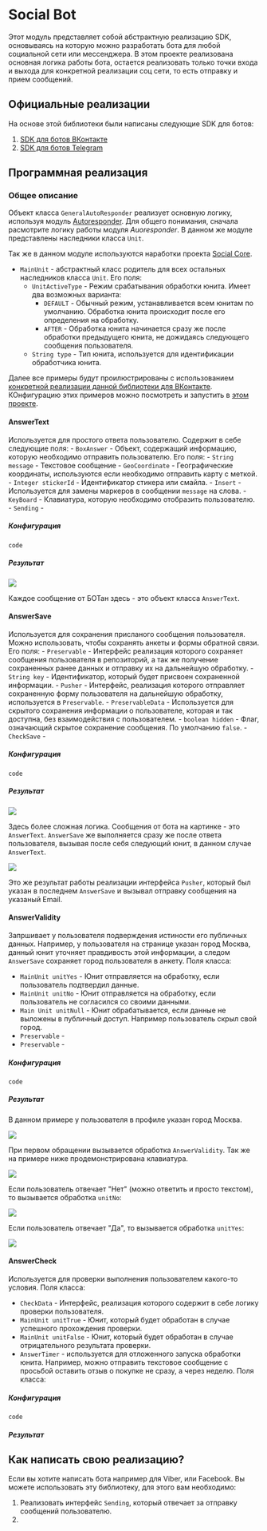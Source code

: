 # Social Bot

Этот модуль представляет собой абстрактную реализацию SDK, основываясь на которую можно разработать бота для любой 
социальной сети или мессенджера. В этом проекте реализована основная логика работы бота, остается реализовать только 
точки входа и выхода для конкретной реализации соц сети, то есть отправку и прием сообщений.

## Официальные реализации

На основе этой библиотеки были написаны следующие SDK для ботов:

1. [SDK для ботов ВКонтакте](https://github.com/uPagge/vk-bot)
2. [SDK для ботов Telegram]()

## Программная реализация

### Общее описание

Объект класса `GeneralAutoResponder` реализует основную логику, используя модуль [Autoresponder](https://github.com/uPagge/autoresponder).
Для общего понимания, сначала расмотрите логику работы модуля _Auoresponder_. В данном же модуле представлены наследники класса `Unit`.

Так же в данном модуле используются наработки проекта [Social Core](https://github.com/uPagge/social-core).

- `MainUnit` - абстрактный класс родитель для всех остальных наследников класса `Unit`. Его поля:
    - `UnitActiveType` - Режим срабатывания обработки юнита. Имеет два возможных варианта:  
        - `DEFAULT` - Обычный режим, устанавливается всем юнитам по умолчанию. Обработка юнита происходит после его определения на обработку.  
        - `AFTER` - Обработка юнита начинается сразу же после обработки предыдущего юнита, не дожидаясь следующего сообщения пользователя.
    - `String type` - Тип юнита, используется для идентификации обработчика юнита.
    
Далее все примеры будут проилюстрированы с использованием [конкретной реализации данной библиотеки для ВКонтакте](https://github.com/uPagge/vk-bot).
КОнфигурацию этих примеров можно посмотреть и запустить в [этом проекте]().
    
#### AnswerText

Используется для простого ответа пользователю. Содержит в себе следующие поля:
    - `BoxAnswer` - Объект, содержащий информацию, которую необходимо отправить пользователю. Его поля:
        - `String message` - Текстовое сообщение
        - `GeoCoordinate` - Географические координаты, используются если необходимо отправить карту с меткой.
        - `Integer stickerId` - Идентификатор стикера или смайла.
    - `Insert` - Используется для замены маркеров в сообщении `message` на слова.
    - `KeyBoard` - Клавиатура, которую необходимо отобразить пользователю.
    - `Sending` -
        
##### Конфигурация

```
code
```

##### Результат

![](https://raw.githubusercontent.com/uPagge/images/master/img/social-bot/img1.jpg)

Каждое сообщение от БОТан здесь - это объект класса `AnswerText`.

#### AnswerSave

Используется для сохранения присланого сообщения пользователя. Можно использовать, чтобы сохранять анкеты и формы обратной связи. Его поля:
    - `Preservable` - Интерфейс реализация которого сохраняет сообщения пользователя в репозиторий, а так же получение сохраненных ранее данных и отправку их на дальнейшую обработку.
    - `String key` - Идентификатор, который будет присвоен сохраненной информации.
    - `Pusher` - Интерфейс, реализация которого отправляет сохраненную форму пользователя на дальнейшую обработку, используется в `Preservable`.
    - `PreservableData` - Используется для скрытого сохранения информации о пользователе, которая и так доступна, без взаимодействия с пользователем.
    - `boolean hidden` - Флаг, означающий скрытое сохранение сообщения. По умолчанию `false`.
    - `CheckSave` - 
    
##### Конфигурация

```
code
```

##### Результат
 
![](https://raw.githubusercontent.com/uPagge/images/master/img/social-bot/img2.jpg)
 
Здесь более сложная логика. Сообщения от бота на картинке - это `AnswerText`. `AnswerSave` же выполняется сразу же после ответа пользователя, вызывая после себя следующий юнит, в данном случае `AnswerText`.
 
![](https://raw.githubusercontent.com/uPagge/images/master/img/social-bot/img3.jpg)
 
Это же результат работы реализации интерфейса `Pusher`, который был указан в последнем `AnswerSave` и вызывал отправку сообщения на указаный Email.

#### AnswerValidity

Запршивает у пользователя подверждения истиности его публичных данных. Например, у пользователя на странице указан город Москва, данный юнит уточняет правдивость этой информации, а следом `AnswerSave` сохраняет город пользователя в анкету. Поля класса:
- `MainUnit unitYes` - Юнит отправляется на обработку, если пользователь подтвердил данные.
- `MainUnit unitNo` - Юнит отправляется на обработку, если пользователь не согласился со своими данными.
- `Main Unit unitNull` - Юнит обрабатывается, если данные не выложены в публичный доступ. Например пользователь скрыл свой город.
- `Preservable` -
- `Preservable` - 
    
##### Конфигурация

```
code
```

##### Результат    

В данном примере у пользователя в профиле указан город Москва.
    
![](https://raw.githubusercontent.com/uPagge/images/master/img/social-bot/img4.jpg)

При первом обращении вызывается обработка `AnswerValidity`. Так же на примере ниже продемонстрирована клавиатура.

![](https://raw.githubusercontent.com/uPagge/images/master/img/social-bot/img5.jpg)

Если пользователь отвечает "Нет" (можно ответить и просто текстом), то вызывается обработка `unitNo`:

![](https://raw.githubusercontent.com/uPagge/images/master/img/social-bot/img6.jpg)

Если пользователь отвечает "Да", то вызывается обработка `unitYes`:

![](https://raw.githubusercontent.com/uPagge/images/master/img/social-bot/img8.jpg)

#### AnswerCheck

Используется для проверки выполнения пользователем какого-то условия. Поля класса:

- `CheckData` - Интерфейс, реализация которого содержит в себе логику проверки пользователя.
- `MainUnit unitTrue` - Юнит, который будет обработан в случае успешного прохождения проверки.
- `MainUnit unitFalse` - Юнит, который будет обработан в случае отрицательного результата проверки.
- `AnswerTimer` - используется для отложенного запуска обработки юнита. Например, можно отправить текстовое сообщение с просьбой оставить отзыв о покупке не сразу, а через неделю. Поля класса:

##### Конфигурация

```
code
```

##### Результат

## Как написать свою реализацию?
        
Если вы хотите написать бота например для Viber, или Facebook. Вы можете использовать эту библиотеку, для этого вам необходимо:

1. Реализовать интерфейс `Sending`, который отвечает за отправку сообщений пользователю.
2. 

